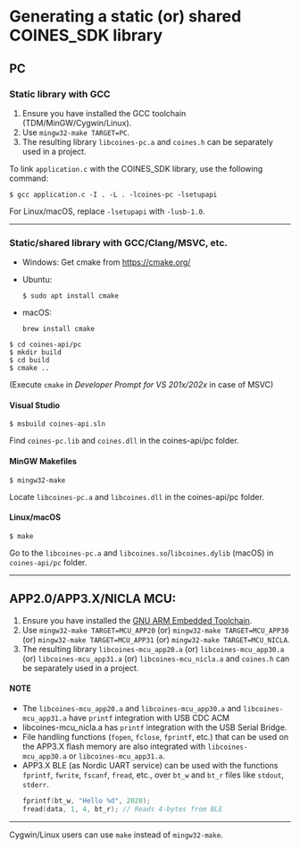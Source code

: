 # Generating a static (or) shared COINES_SDK library

## PC

### Static library with GCC
  1. Ensure you have installed the GCC toolchain (TDM/MinGW/Cygwin/Linux).
  2. Use `mingw32-make TARGET=PC`.
  3. The resulting library `libcoines-pc.a` and `coines.h` can be separately used in a project.

To link `application.c` with the COINES_SDK library, use the following command:

```
$ gcc application.c -I . -L . -lcoines-pc -lsetupapi
```
For Linux/macOS, replace `-lsetupapi` with `-lusb-1.0`.

-------------------------------------------------------------------------------

### Static/shared library with GCC/Clang/MSVC, etc.
* Windows: Get cmake from https://cmake.org/
* Ubuntu:

    ```
    $ sudo apt install cmake
    ```
* macOS:

    ```
    brew install cmake
    ```

```
$ cd coines-api/pc
$ mkdir build
$ cd build
$ cmake ..
```

(Execute `cmake` in *Developer Prompt for VS 201x/202x* in case of MSVC)

#### Visual Studio

```
$ msbuild coines-api.sln
```

Find `coines-pc.lib` and `coines.dll` in the coines-api/pc folder.

#### MinGW Makefiles

```
$ mingw32-make
```

Locate `libcoines-pc.a` and `libcoines.dll` in the coines-api/pc folder.

#### Linux/macOS

```
$ make
```

Go to the `libcoines-pc.a` and `libcoines.so`/`libcoines.dylib` (macOS) in `coines-api/pc` folder.

-------------------------------------------------------------------------------

## APP2.0/APP3.X/NICLA MCU:

1. Ensure you have installed the [GNU ARM Embedded Toolchain](https://developer.arm.com/downloads/-/arm-gnu-toolchain-downloads).
2. Use `mingw32-make TARGET=MCU_APP20` (or) `mingw32-make TARGET=MCU_APP30` (or) `mingw32-make TARGET=MCU_APP31` (or) `mingw32-make TARGET=MCU_NICLA`.
3. The resulting library `libcoines-mcu_app20.a` (or) `libcoines-mcu_app30.a` (or) `libcoines-mcu_app31.a` (or) `libcoines-mcu_nicla.a` and `coines.h` can be separately used in a project.

#### NOTE
- The `libcoines-mcu_app20.a` and `libcoines-mcu_app30.a` and `libcoines-mcu_app31.a` have `printf` integration with USB CDC ACM 
- libcoines-mcu_nicla.a has `printf` integration with the USB Serial Bridge.
- File handling functions (`fopen`, `fclose`, `fprintf`, etc.) that can be used on the APP3.X flash memory are also integrated with `libcoines-mcu_app30.a` or `libcoines-mcu_app31.a`.
- APP3.X BLE (as Nordic UART service) can be used with the functions `fprintf`, `fwrite`, `fscanf`, `fread`, etc., over `bt_w` and `bt_r` files like `stdout`, `stderr`.
  ```c
  fprintf(bt_w, "Hello %d", 2020);
  fread(data, 1, 4, bt_r); // Reads 4-bytes from BLE
  ```

-------------------------------------------------------------------------------

Cygwin/Linux users can use `make` instead of `mingw32-make`.
